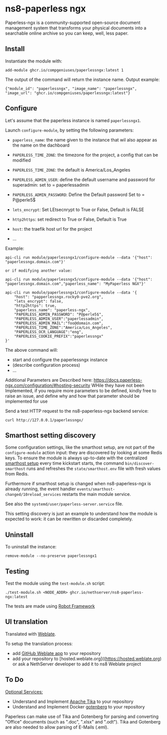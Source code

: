 # ns8-paperless ngx
Paperless-ngx is a community-supported open-source document management system that transforms your physical documents into a searchable online archive so you can keep, well, less paper.

## Install

Instantiate the module with:

    add-module ghcr.io/compgeniuses/paperlessngx:latest 1

The output of the command will return the instance name.
Output example:

    {"module_id": "paperlessngx", "image_name": "paperlessngx", "image_url": "ghcr.io/compgeniuses/paperlessngx:latest"}

## Configure

Let's assume that the paperless instance is named `paperlessngx1`.

Launch `configure-module`, by setting the following parameters:

- `paperless_name`: the name given to the instance that wil also appear as the name on the dachboard
- `PAPERLESS_TIME_ZONE`: the timezone for the project, a config that can be modified
- `PAPERLESS_TIME_ZONE`: the default is America/Los_Angeles
- `PAPERLESS_ADMIN_USER`: define the default username and password for superadmin: set to = paperlessadmin
- `PAPERLESS_ADMIN_PASSWORD`: Define the Default password Set to = P@perle5$
- `lets_encrypt`: Set LEtsecnrypt to True or False, Default is FALSE
- `http2https`: set redirect to True or False, Default is True
- `host`: the traefik host url for the project

- ...

Example:

    api-cli run module/paperlessngx1/configure-module --data '{"host": "paperlessngx.domain.com"}'

    or if modifying another value: 

    api-cli run module/paperlessngx5/configure-module --data '{"host": "paperlessngx.domain.com","paperless_name": "MyPaperless NGX"}'

    api-cli run module/paperlessngx1/configure-module --data '{
        "host": "papperlessngx.rocky9-pve2.org",
        "lets_encrypt": false,
        "http2https": true,
        "paperless_name": "paperless-ngx",
        "PAPERLESS_ADMIN_PASSWORD": "P@perle5$",
        "PAPERLESS_ADMIN_USER":"paperlessadmin",
        "PAPERLESS_ADMIN_MAIL":"foo@domain.com",
        "PAPERLESS_TIME_ZONE":"America/Los_Angeles",
        "PAPERLESS_OCR_LANGUAGE":"eng",
        "PAPERLESS_COOKIE_PREFIX":"paperlessngx"
    }'


The above command will:
- start and configure the paperlessngx instance
- (describe configuration process)
- ...

Additional Parameters are Described here:
https://docs.paperless-ngx.com/configuration/#hosting-security
WHile they have not been Implemented, if you require more parameters to be defined, kindly free to raise an issue, and define why and how that parameter should be implemented for use

Send a test HTTP request to the ns8-paperless-ngx backend service:

    curl http://127.0.0.1/paperlessngx/

## Smarthost setting discovery

Some configuration settings, like the smarthost setup, are not part of the
`configure-module` action input: they are discovered by looking at some
Redis keys.  To ensure the module is always up-to-date with the
centralized [smarthost
setup](https://nethserver.github.io/ns8-core/core/smarthost/) every time
kickstart starts, the command `bin/discover-smarthost` runs and refreshes
the `state/smarthost.env` file with fresh values from Redis.

Furthermore if smarthost setup is changed when ns8-paperless-ngx is already
running, the event handler `events/smarthost-changed/10reload_services`
restarts the main module service.

See also the `systemd/user/paperless-server.service` file.

This setting discovery is just an example to understand how the module is
expected to work: it can be rewritten or discarded completely.

## Uninstall

To uninstall the instance:

    remove-module --no-preserve paperlessngx1

## Testing

Test the module using the `test-module.sh` script:


    ./test-module.sh <NODE_ADDR> ghcr.io/nethserver/ns8-paperless-ngx:latest

The tests are made using [Robot Framework](https://robotframework.org/)

## UI translation

Translated with [Weblate](https://hosted.weblate.org/projects/ns8/).

To setup the translation process:

- add [GitHub Weblate app](https://docs.weblate.org/en/latest/admin/continuous.html#github-setup) to your repository
- add your repository to [hosted.weblate.org]((https://hosted.weblate.org) or ask a NethServer developer to add it to ns8 Weblate project

## To Do
[Optional Services:](https://docs.paperless-ngx.com/configuration/#optional-services)
- Understand and Implement [Apache Tika](https://tika.apache.org/) to your repository
- Understand and Implement Docker  [gotenberg](https://gotenberg.dev/) to your repository

Paperless can make use of Tika and Gotenberg for parsing and converting "Office" documents (such as ".doc", ".xlsx" and ".odt"). Tika and Gotenberg are also needed to allow parsing of E-Mails (.eml).
